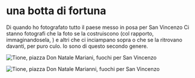 # una botta di fortuna
Di quando ho fotografato tutto il paese messo in posa per San Vincenzo
Ci stanno fotografi che la foto se la costruiscono (col rapporto, immaginandosela, ) e altri che ci inciampano sopra o che se la ritrovano davanti, per puro culo. Io sono di questo secondo genere.


![](https://i.postimg.cc/cH5rz6NQ/temp-Image-H3-Xk-EU.avif "Tione, piazza Don Natale Mariani, fuochi per San Vincenzo")  

![](https://i.postimg.cc/FsbzB0fY/20240818-234607.jpg "Tione, piazza Don Natale Marianni, fuochi per San Vincenzo")
